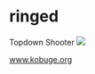 # ringed
Topdown Shooter
![](http://kobuge.org/wp-content/uploads/2015/05/ringed.jpg)

www.kobuge.org
